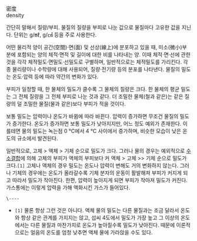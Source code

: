 密度  
density

간단히 말해서 질량/부피. 물질의 질량을 부피로 나눈 값으로 물질마다 고유한 값을 지닌다. 단위는 g/㎖, g/㎤ 등을 주로 사용한다.

어떤 물리적 양이 공간(空間)·면(面) 및 선상(線上)에 분포하고 있을 때, 미소(微小)부분에 포함되는 양의 체적·면적 및 길이에 대한 비를
나타내는 양. 이때 체적·면·선에 관한 것을 각각 체적밀도·면밀도·선밀도로 구별하며, 일반적으로는 체적밀도를 가리킨다. 각종 물리량이나
수학량에 대해 사용되어, 질량·전기량 등의 분포를 나타낸다. 물질의 밀도는 온도·압력 등에 따라 약간의 변화가 있다.

부피가 일정할 때, 한 물체의 밀도가 클수록 그 물체의 질량은 크다. 한 물체의 평균 밀도는 그 전체 질량을 그 전체 부피로 나눈 것과
같다. 더 조밀한 물체(철과 같은)는 같은 질량의 덜 조밀한 물질(물과 같은)보다 부피가 적을 것이다.

보통 밀도는 압력이나 온도가 바뀜에 따라 바뀐다. 압력이 증가하면 무조건 물질의 밀도가 증가한다. 온도가 증가하면 보통 밀도가 낮아지지만,
어느 정도 예외가 존재한다. 이를테면 물의 밀도는 녹는점 0 °C에서 4 °C 사이에서 증가하며, 비슷한 모습이 낮은 온도의 규소에서
발견된다.

일반적으로, 고체 > 액체 > 기체 순으로 밀도가 크다. 그러나 물의 경우는 예외적으로 [수소결합](%EC%88%98%EC%86%8C%20%EA%B2%B0%ED%95%A9.md)에 의해 고체의 부피가 액체의 부피보다 커 액체 >
고체 >> 기체 순으로 밀도가 크다.`[1]` 고체나 액체의 경우 밀도는 온도나 압력이 변해도 거의 변화하지 않는다. 그러나 기체의 경우에는
온도가 올라갈수록 기체 분자의 운동이 활발해져 부피가 커지게 되고 따라서 밀도가 작아진다. 한편, 압력이 높아지게 되면 부피가 작아져 밀도가
커진다. 가스통에는 이렇게 압력을 가해 액화시킨 가스가 들어있다.

`\----`

  * `[1]` 물론 항상 그런 것은 아니다. 액체 물의 밀도는 다른 물질과는 조금 달라서 온도와 항상 같은 관계를 가지지는 않고, 섭씨 4도에서 밀도가 가장 높고 그 이상의 온도에서는 다른 물질과 마찬가지로 온도가 높아질수록 밀도가 낮아진다. 때문에 이론적으로는 얼음의 온도를 엄청 낮추면 액체 물에 가라앉을 수도 있다.

